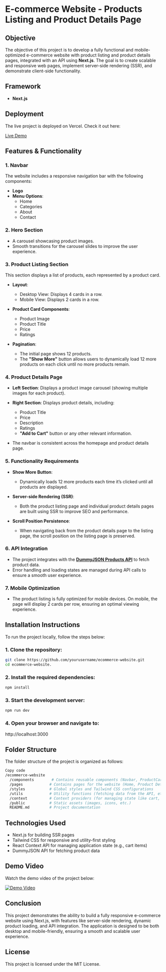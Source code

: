 # E-commerce Website - Products Listing and Product Details Page

## Objective
The objective of this project is to develop a fully functional and mobile-optimized e-commerce website with product listing and product details pages, integrated with an API using **Next.js**. The goal is to create scalable and responsive web pages, implement server-side rendering (SSR), and demonstrate client-side functionality.

## Framework
- **Next.js** 

## Deployment

The live project is deployed on Vercel. Check it out here:

[Live Demo](https://shop-iq-e-commerce.vercel.app/)


## Features & Functionality

### 1. **Navbar**
The website includes a responsive navigation bar with the following components:
- **Logo**
- **Menu Options**:
  - Home
  - Categories
  - About
  - Contact

### 2. **Hero Section**
- A carousel showcasing product images.
- Smooth transitions for the carousel slides to improve the user experience.

### 3. **Product Listing Section**
This section displays a list of products, each represented by a product card.
- **Layout**:
  - Desktop View: Displays 4 cards in a row.
  - Mobile View: Displays 2 cards in a row.
  
- **Product Card Components**:
  - Product Image
  - Product Title
  - Price
  - Ratings 

- **Pagination**: 
  - The initial page shows 12 products.
  - The **"Show More"** button allows users to dynamically load 12 more products on each click until no more products remain.

### 4. **Product Details Page**
- **Left Section**: Displays a product image carousel (showing multiple images for each product).
- **Right Section**: Displays product details, including:
  - Product Title
  - Price
  - Description
  - Ratings
  - **"Add to Cart"** button or any other relevant information.

- The navbar is consistent across the homepage and product details page.

### 5. **Functionality Requirements**
- **Show More Button**: 
  - Dynamically loads 12 more products each time it’s clicked until all products are displayed.

- **Server-side Rendering (SSR)**: 
  - Both the product listing page and individual product details pages are built using SSR to improve SEO and performance.

- **Scroll Position Persistence**:
  - When navigating back from the product details page to the listing page, the scroll position on the listing page is preserved.

### 6. **API Integration**
- The project integrates with the **[DummyJSON Products API](https://dummyjson.com/docs/products)** to fetch product data.
- Error handling and loading states are managed during API calls to ensure a smooth user experience.

### 7. **Mobile Optimization**
- The product listing is fully optimized for mobile devices. On mobile, the page will display 2 cards per row, ensuring an optimal viewing experience.

## Installation Instructions

To run the project locally, follow the steps below:

### 1. Clone the repository:
```bash
git clone https://github.com/yourusername/ecommerce-website.git
cd ecommerce-website.
```

### 2. Install the required dependencies:
```bash
npm install
```

### 3. Start the development server:
```bash
npm run dev
```

### 4. Open your browser and navigate to:
http://localhost:3000


## **Folder Structure**

The folder structure of the project is organized as follows:

```bash
Copy code
/ecommerce-website
  /components        # Contains reusable components (Navbar, ProductCard, etc.)
  /pages            # Contains pages for the website (Home, Product Details, etc.)
  /styles           # Global styles and Tailwind CSS configurations
  /utils            # Utility functions (fetching data from the API, etc.)
  /context          # Context providers (for managing state like cart, etc.)
  /public           # Static assets (images, icons, etc.)
  README.md         # Project documentation
```

## **Technologies Used**
  
* Next.js for building SSR pages
* Tailwind CSS for responsive and utility-first styling
* React Context API for managing application state (e.g., cart items)
* DummyJSON API for fetching product data

## Demo Video

Watch the demo video of the project below:

[![Demo Video](https://img.youtube.com/vi/YOUR_VIDEO_ID/maxresdefault.jpg)](https://www.youtube.com/watch?v=YOUR_VIDEO_ID)




## **Conclusion**

This project demonstrates the ability to build a fully responsive e-commerce website using Next.js, with features like server-side rendering, dynamic product loading, and API integration. The application is designed to be both desktop and mobile-friendly, ensuring a smooth and scalable user experience.


## **License**

This project is licensed under the MIT License.